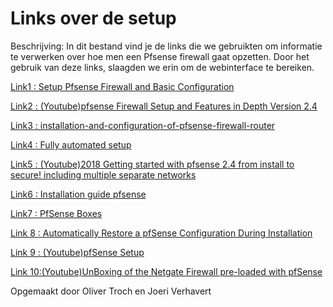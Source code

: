 # Links over de setup

Beschrijving: In dit bestand vind je de links die we gebruikten om informatie te verwerken over hoe men een Pfsense firewall gaat opzetten. Door het gebruik van deze links, slaagden we erin om de webinterface te bereiken. 

[Link1 : Setup Pfsense Firewall and Basic Configuration](https://linoxide.com/firewall/pfsense-setup-basic-configuration/)

[Link2 : (Youtube)pfsense Firewall Setup and Features in Depth Version 2.4 ](https://www.youtube.com/watch?v=RrQrt8r_uYg)

[Link3 : installation-and-configuration-of-pfsense-firewall-router](https://www.tecmint.com/installation-and-configuration-of-pfsense-firewall-router/)

[Link4 : Fully automated setup](https://www.reddit.com/r/PFSENSE/comments/79guhs/fully_automated_setup/)

[Link5 : (Youtube)2018 Getting started with pfsense 2.4 from install to secure! including multiple separate networks](https://www.youtube.com/watch?v=9kSZ1oM-4ZM)

[Link6 : Installation guide pfsense](https://docs.netgate.com/pfsense/en/latest/install/installing-pfsense.html)

[Link7 : PfSense Boxes](https://app.vagrantup.com/boxes/search?utf8=%E2%9C%93&sort=downloads&provider=&q=pfsense)

[Link 8 : Automatically Restore a pfSense Configuration During Installation](https://docs.netgate.com/pfsense/en/latest/backup/automatically-restore-during-install.html)

[Link 9 : (Youtube)pfSense Setup](https://www.youtube.com/watch?v=D2wjR3pCwrU)

[Link 10:(Youtube)UnBoxing of the Netgate Firewall pre-loaded with pfSense](https://www.youtube.com/watch?v=Z8icT5-H0eA)

Opgemaakt door Oliver Troch en Joeri Verhavert